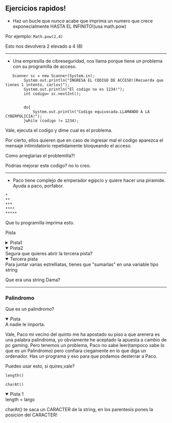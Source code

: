 ## Ejercicios rapidos!

* Haz un bucle que *nunca* acabe que imprima un numero que crece exponecialmente HASTA EL INFINITO!(usa math.pow)

Por ejemplo: 
`Math.pow(2,4)`

Esto nos devolvera 2 elevado a 4 (8)

***  
* Una empresilla de cibreseguridad, nos llama porque tiene un problema con su programilla de acceso.
~~~
   Scanner sc = new Scanner(System.in);
        System.out.println("INGRESA EL CODIGO DE ACCESO!(Recuerda que tienes 1 intento, carlos)");
        System.out.println("El codigo no es 1234!");
        int codigo= sc.nextInt();


        do{
            System.out.println("Codigo equivocada.LLAMANDO A LA CYBERPOLICIA!");
        }while (codigo != 1234);
~~~
Vale, ejecuta el codigo y dime cual es el problema.

Por cierto, ellos quieren que en caso de ingresar mal el codigo aparezca el mensaje intimidatorio repetidamente bloqueando el acceso.

Como arreglarias el problemilla?!

Podrias mejorar este codigo? no lo creo.

***
+ Paco tiene complejo de emperador egipcio y quiere hacer una piramide.
Ayuda a paco, porfabor.
~~~
*
**
***
****
*****
~~~
Que tu programilla imprima esto.


Pista


<details>
<summary>Pista1</summary>
Las piramides las hicieron los aliens, a que querias la pista sobre el codigo? usa un for i eso.
</details>

<details open>
<summary>Pista2</summary>
Segura que quieres abrir la tercera pista?
</details>

<details open>
<summary>Tercera pista</summary>
Para juntar varias estrelliatas, tienes que "sumarlas" en una variable tipo string

Que era una string Dama?
</details>

***

### Palindromo
Que es un palindromo?
<details open>
<summary>Pista</summary>
A nadie le importa.
</details>

Vale, Paco mi vecino del quinto me ha apostado su piso a que arenera es una palabra palindroma, yo obviamente he aceptado la apuesta a cambio de pc gaming.
Pero tenemos un problema, Paco no sabe leer(tampoco sabe lo que es un Palindromo) pero confiara ciegamente en lo que diga un ordenador.
Has un programa y eso para que podamos desterrar a Paco. 

Puedes usar esto, si quires,vale?

`length()`

`charAt()`

<details open>
<summary>Pista 1</summary>
length = largo

charAt() te saca un CARACTER de la string, en los parentesis pones la posicion del CARACTER!
</details>